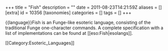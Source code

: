 +++
title = "Fish"
description = ""
date = 2011-08-23T14:21:59Z
aliases = []
[extra]
id = 10356
[taxonomies]
categories = []
tags = []
+++

{{language}}Fish is an Funge-like esoteric language, consisting of the traditional Funge one-character commands.
A complete specification with a list of implementations can be found at [[eso:Fish|esolangs]].

[[Category:Esoteric_Languages]]
